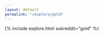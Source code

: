 ```yaml
---
layout: default
permalink: "/explore/gold"
---
```


<link rel="stylesheet" type="text/css" href="/static/css/explore.css">
{% include explore.html subreddit="gold" %}
